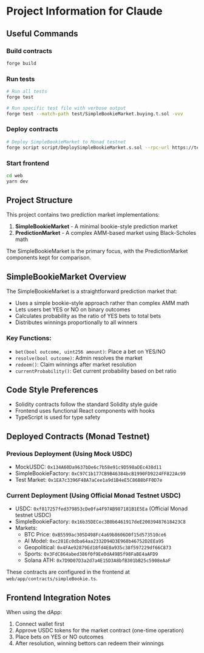 # Project Information for Claude

## Useful Commands

### Build contracts
```bash
forge build
```

### Run tests
```bash
# Run all tests
forge test

# Run specific test file with verbose output
forge test --match-path test/SimpleBookieMarket.buying.t.sol -vvv
```

### Deploy contracts
```bash
# Deploy SimpleBookieMarket to Monad testnet
forge script script/DeploySimpleBookieMarket.s.sol --rpc-url https://testnet-rpc.monad.xyz --broadcast -vvv --private-key $PRIVATE_KEY
```

### Start frontend
```bash
cd web
yarn dev
```

## Project Structure

This project contains two prediction market implementations:

1. **SimpleBookieMarket** - A minimal bookie-style prediction market
2. **PredictionMarket** - A complex AMM-based market using Black-Scholes math

The SimpleBookieMarket is the primary focus, with the PredictionMarket components kept for comparison.

## SimpleBookieMarket Overview

The SimpleBookieMarket is a straightforward prediction market that:
- Uses a simple bookie-style approach rather than complex AMM math
- Lets users bet YES or NO on binary outcomes
- Calculates probability as the ratio of YES bets to total bets
- Distributes winnings proportionally to all winners

### Key Functions:
- `bet(bool outcome, uint256 amount)`: Place a bet on YES/NO
- `resolve(bool outcome)`: Admin resolves the market
- `redeem()`: Claim winnings after market resolution
- `currentProbability()`: Get current probability based on bet ratio

## Code Style Preferences

- Solidity contracts follow the standard Solidity style guide
- Frontend uses functional React components with hooks
- TypeScript is used for type safety

## Deployed Contracts (Monad Testnet)

### Previous Deployment (Using Mock USDC)
- MockUSDC: `0x134A60Da9637bDe6c7b58e91c9D598aDEc438d11`
- SimpleBookieFactory: `0xC97C1b177CB9B46384bcB1990FD9224FF822Ac99`
- Test Market: `0x1EA7c3396F48A7aCee1a9d1B4eE5C86B8bFF0D7e`

### Current Deployment (Using Official Monad Testnet USDC)
- USDC: `0xf817257fed379853cDe0fa4F97AB987181B1E5Ea` (Official Monad testnet USDC)
- SimpleBookieFactory: `0x16b35DECec3B0b6461917deE20039487618423C8`
- Markets:
  - BTC Price: `0xB5599ac305D498Fc4a69b8606D0f15d573510ce6`
  - AI Model: `0xc281Ec0dba64aa2332D94D3E968b46752D2EEa95`
  - Geopolitical: `0x4FAe92879Ed18fd4E0a935c38f597229df66C873`
  - Sports: `0x3FdC864abed386f0f9Ee0dA49B5f98FaBE4aAFD9`
  - Solana ATH: `0x7D9D07D3a2d7a4E15D3A8bfB301bB25c5908eAaF`

These contracts are configured in the frontend at `web/app/contracts/simpleBookie.ts`.

## Frontend Integration Notes

When using the dApp:
1. Connect wallet first
2. Approve USDC tokens for the market contract (one-time operation)
3. Place bets on YES or NO outcomes
4. After resolution, winning bettors can redeem their winnings
